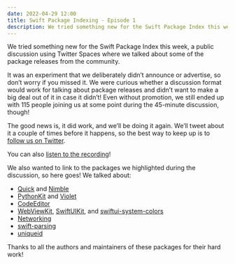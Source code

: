 ```yaml
---
date: 2022-04-29 12:00
title: Swift Package Indexing - Episode 1
description: We tried something new for the Swift Package Index this week, a public discussion using Twitter spaces where we talked about some of the package releases from the community.
---
```


We tried something new for the Swift Package Index this week, a public discussion using Twitter Spaces where we talked about some of the package releases from the community.

It was an experiment that we deliberately didn’t announce or advertise, so don’t worry if you missed it. We were curious whether a discussion format would work for talking about package releases and didn’t want to make a big deal out of it in case it didn’t! Even without promotion, we still ended up with 115 people joining us at some point during the 45-minute discussion, though!

The good news is, it did work, and we’ll be doing it again. We’ll tweet about it a couple of times before it happens, so the best way to keep up is to [follow us on Twitter](https://twitter.com/SwiftPackages).

You can also [listen to the recording](https://twitter.com/daveverwer/status/1519710060515053569)!

We also wanted to link to the packages we highlighted during the discussion, so here goes! We talked about:

- [Quick](https://swiftpackageindex.com/Quick/Quick) and [Nimble](https://swiftpackageindex.com/Quick/Nimble)
- [PythonKit](https://swiftpackageindex.com/pvieito/PythonKit) and [Violet](https://swiftpackageindex.com/LiarPrincess/Violet)
- [CodeEditor](https://swiftpackageindex.com/ZeeZide/CodeEditor)
- [WebViewKit](https://swiftpackageindex.com/danielsaidi/WebViewKit), [SwiftUIKit](https://swiftpackageindex.com/danielsaidi/SwiftUIKit), and [swiftui-system-colors](https://swiftpackageindex.com/diniska/swiftui-system-colors)
- [Networking](https://swiftpackageindex.com/freshOS/Networking)
- [swift-parsing](https://swiftpackageindex.com/pointfreeco/swift-parsing)
- [uniqueid](https://github.com/karwa/uniqueid)

Thanks to all the authors and maintainers of these packages for their hard work!
